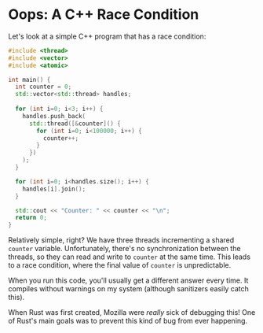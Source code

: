 # Oops: A C++ Race Condition

Let's look at a simple C++ program that has a race condition:


```cpp
#include <thread>
#include <vector>
#include <atomic>

int main() {
  int counter = 0;
  std::vector<std::thread> handles;
    
  for (int i=0; i<3; i++) {
    handles.push_back(
      std::thread([&counter]() { 
        for (int i=0; i<100000; i++) {
          counter++;
        }
      })
    );
  }

  for (int i=0; i<handles.size(); i++) {
    handles[i].join();
  }

  std::cout << "Counter: " << counter << "\n";
  return 0;
}
```

Relatively simple, right? We have three threads incrementing a shared `counter` variable. Unfortunately, there's no synchronization between the threads, so they can read and write to `counter` at the same time. This leads to a race condition, where the final value of `counter` is unpredictable. 

When you run this code, you'll usually get a different answer every time. It compiles without warnings on my system (although sanitizers easily catch this).

When Rust was first created, Mozilla were *really* sick of debugging this! One of Rust's main goals was to prevent this kind of bug from ever happening.